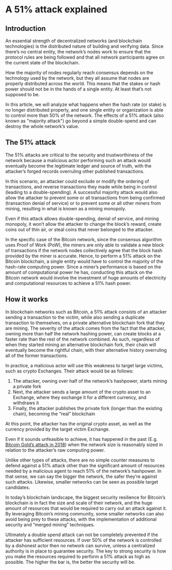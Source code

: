 # A 51% attack explained

## Introduction

An essential strength of decentralized networks \(and blockchain technologies\) is the distributed nature of building and verifying data. Since there’s no central entity, the network’s nodes work to ensure that the protocol rules are being followed and that all network participants agree on the current state of the blockchain.

How the majority of nodes regularly reach consensus depends on the technology used by the network, but they all assume that nodes are properly distributed across the world. This means that the stakes or hash power should not be in the hands of a single entity. At least that’s not supposed to be.

In this article, we will analyze what happens when the hash rate \(or stake\) is no longer distributed properly, and one single entity or organization is able to control more than 50% of the network. The effects of a 51% attack \(also known as "majority attack"\) go beyond a simple double-spend and can destroy the whole network’s value.

## The 51% attack

The 51% attacks are critical to the security and trustworthiness of the network because a malicious actor performing such an attack would eventually become the legitimate ledger and source of truth, with the attacker’s forged records overruling other published transactions.

In this scenario, an attacker could exclude or modify the ordering of transactions, and reverse transactions they made while being in control \(leading to a double-spending\). A successful majority attack would also allow the attacker to prevent some or all transactions from being confirmed \(transaction denial of service\) or to prevent some or all other miners from mining, resulting in what is known as a mining monopoly.

Even if this attack allows double-spending, denial of service, and mining monopoly, it won’t allow the attacker to change the block’s reward, create coins out of thin air, or steal coins that never belonged to the attacker.

In the specific case of the Bitcoin network, since the consensus algorithm uses Proof of Work \(PoW\), the miners are only able to validate a new block of transactions if the network nodes collectively agree that the block hash provided by the miner is accurate. Hence, to perform a 51% attack on the Bitcoin blockchain, a single entity would have to control the majority of the hash-rate computing power. Since a miner’s performance is based on the amount of computational power he has, conducting this attack on the Bitcoin network would involve the investment of huge amounts of electricity and computational resources to achieve a 51% hash power.

## How it works

In blockchain networks such as Bitcoin, a 51% attack consists of an attacker sending a transaction to the victim, while also sending a duplicate transaction to themselves, on a private alternative blockchain fork that they are mining. The severity of the attack comes from the fact that the attacker, owning more than half the network hashing power, can create blocks at a faster rate than the rest of the network combined. As such, regardless of when they started mining an alternative blockchain fork, their chain will eventually become the rightful chain, with their alternative history overruling all of the former transactions.

In practice, a malicious actor will use this weakness to target large victims, such as crypto Exchanges. Their attack would be as follows:

1. The attacker, owning over half of the network’s hashpower, starts mining a private fork
2. Next, the attacker sends a large amount of the crypto asset to an Exchange, where they exchange it for a different currency, and withdraws it
3. Finally, the attacker publishes the private fork \(longer than the existing chain\), becoming the “real” blockchain

At this point, the attacker has the original crypto asset, as well as the currency provided by the target victim Exchange.

Even if it sounds unfeasible to achieve, it has happened in the past \(E.g. [Bitcoin Gold’s attack in 2018](https://fortune.com/2018/05/29/bitcoin-gold-hack/)\) when the network size is reasonably sized in relation to the attacker’s raw computing power.

Unlike other types of attacks, there are no simple counter measures to defend against a 51% attack other than the significant amount of resources needed by a malicious agent to reach 51% of the network’s hashpower. In that sense, we can say the bigger the network, the safer they’re against such attacks. Likewise, smaller networks can be seen as possible target candidates.

In today’s blockchain landscape, the biggest security resilience for Bitcoin’s blockchain is in fact the size and scale of their network, and the huge amount of resources that would be required to carry out an attack against it. By leveraging Bitcoin’s mining community, some smaller networks can also avoid being prey to these attacks, with the implementation of additional security and “merged mining” techniques.

Ultimately a double spend attack can not be completely prevented if the attacker has sufficient resources. If over 50% of the network is controlled by a dishonest actor then no network can survive, unless a centralized authority is in place to guarantee security. The key to strong security is how you make the resources required to perform a 51% attack as high as possible. The higher the bar is, the better the security will be.

